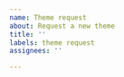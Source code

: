 ```yaml
---
name: Theme request
about: Request a new theme
title: ''
labels: theme request
assignees: ''

---
```


<!-- If you're requesting a theme for a new application, please include a link to where I can download the Linux version for testing. If you're requesting a new theme for an existing application, please include any relevant details (e.g. for VS Code themes, include a link to the marketplace theme you want to match). -->
